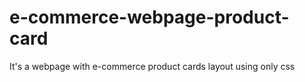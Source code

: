 # e-commerce-webpage-product-card

It's a webpage with e-commerce product cards layout using only css
